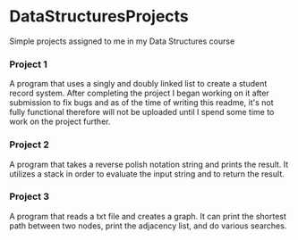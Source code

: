 # DataStructuresProjects
Simple projects assigned to me in my Data Structures course

### Project 1
A program that uses a singly and doubly linked list to create a student record system. After completing the project I began working on it after submission to fix bugs and as of the time of writing this readme, it's not fully functional therefore will not be uploaded until I spend some time to work on the project further.

### Project 2
A program that takes a reverse polish notation string and prints the result. It utilizes a stack in order to evaluate the input string and to return the result.

### Project 3
A program that reads a txt file and creates a graph. It can print the shortest path between two nodes, print the adjacency list, and do various searches.
